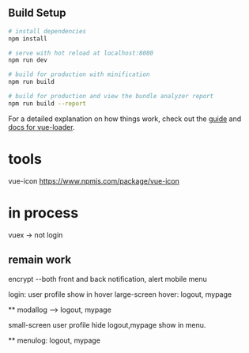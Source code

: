 

## Build Setup

``` bash
# install dependencies
npm install

# serve with hot reload at localhost:8080
npm run dev

# build for production with minification
npm run build

# build for production and view the bundle analyzer report
npm run build --report
```

For a detailed explanation on how things work, check out the [guide](http://vuejs-templates.github.io/webpack/) and [docs for vue-loader](http://vuejs.github.io/vue-loader).


# tools
vue-icon 
https://www.npmjs.com/package/vue-icon


# in process
vuex ->
not login 

## remain work

encrypt --both front and back
notification, alert
mobile menu

login: user profile show in hover
large-screen
hover:  logout, mypage

** modallog --> logout, mypage 

small-screen
user profile hide
logout,mypage show in menu. 

** menulog:  logout, mypage
